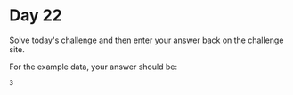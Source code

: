 # Day 22

Solve today's challenge and then enter your answer back on the challenge site.

For the example data, your answer should be:

```
3
```
